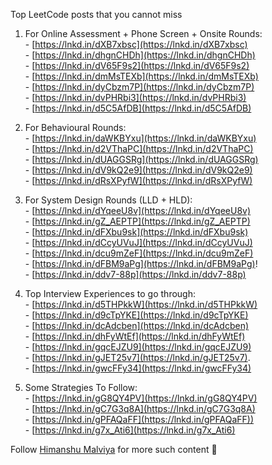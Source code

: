 Top LeetCode posts that you cannot miss  
  
1) For Online Assessment + Phone Screen + Onsite Rounds:  
- [https://lnkd.in/dXB7xbsc](https://lnkd.in/dXB7xbsc)  
- [https://lnkd.in/dhgnCHDh](https://lnkd.in/dhgnCHDh)  
- [https://lnkd.in/dV65F9s2](https://lnkd.in/dV65F9s2)  
- [https://lnkd.in/dmMsTEXb](https://lnkd.in/dmMsTEXb)  
- [https://lnkd.in/dyCbzm7P](https://lnkd.in/dyCbzm7P)  
- [https://lnkd.in/dvPHRbi3](https://lnkd.in/dvPHRbi3)  
- [https://lnkd.in/d5C5AfDB](https://lnkd.in/d5C5AfDB)  
  
2) For Behavioural Rounds:  
- [https://lnkd.in/daWKBYxu](https://lnkd.in/daWKBYxu)  
- [https://lnkd.in/d2VThaPC](https://lnkd.in/d2VThaPC)  
- [https://lnkd.in/dUAGGSRg](https://lnkd.in/dUAGGSRg)  
- [https://lnkd.in/dV9kQ2e9](https://lnkd.in/dV9kQ2e9)  
- [https://lnkd.in/dRsXPyfW](https://lnkd.in/dRsXPyfW)  
  
3) For System Design Rounds (LLD + HLD):  
- [https://lnkd.in/dYqeeU8v](https://lnkd.in/dYqeeU8v)  
- [https://lnkd.in/gZ_AEPTP](https://lnkd.in/gZ_AEPTP)  
- [https://lnkd.in/dFXbu9sk](https://lnkd.in/dFXbu9sk)  
- [https://lnkd.in/dCcyUVuJ](https://lnkd.in/dCcyUVuJ)  
- [https://lnkd.in/dcu9mZeF](https://lnkd.in/dcu9mZeF)  
- [https://lnkd.in/dFBM9aPg](https://lnkd.in/dFBM9aPg)!  
- [https://lnkd.in/ddv7-88p](https://lnkd.in/ddv7-88p)  
  
4) Top Interview Experiences to go through:  
- [https://lnkd.in/d5THPkkW](https://lnkd.in/d5THPkkW)  
- [https://lnkd.in/d9cTpYKE](https://lnkd.in/d9cTpYKE)  
- [https://lnkd.in/dcAdcben](https://lnkd.in/dcAdcben)  
- [https://lnkd.in/dhFyWtEf](https://lnkd.in/dhFyWtEf)  
- [https://lnkd.in/gqcEJZU9](https://lnkd.in/gqcEJZU9)  
- [https://lnkd.in/gJET25v7](https://lnkd.in/gJET25v7).  
- [https://lnkd.in/gwcFFy34](https://lnkd.in/gwcFFy34)  
  
5) Some Strategies To Follow:  
- [https://lnkd.in/gG8QY4PV](https://lnkd.in/gG8QY4PV)  
- [https://lnkd.in/gC7G3q8A](https://lnkd.in/gC7G3q8A)  
- [https://lnkd.in/gPFAQaFF](https://lnkd.in/gPFAQaFF))  
- [https://lnkd.in/g7x_Ati6](https://lnkd.in/g7x_Ati6)  
  
  
Follow [Himanshu Malviya](https://www.linkedin.com/in/ACoAACPZyd4BpEtCFAgbo80VCZLnEUA0t0Ee2hk) for more such content 🤗